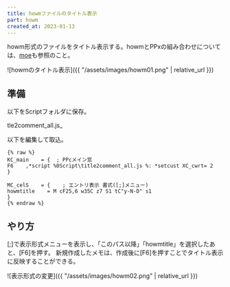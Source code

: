```yaml
---
title: howmファイルのタイトル表示
part: howm
created_at: 2023-01-13
---
```


howm形式のファイルをタイトル表示する。howmとPPxの組み合わせについては、[moe](https://tukasa.github.io/moe/)も参照のこと。

![howmのタイトル表示]({{ "/assets/images/howm01.png" | relative_url }})

## 準備

以下をScriptフォルダに保存。

tle2comment_all.js_

<script src="https://gist.github.com/tukasa/c8805f8ef34cd85af659499bc0c91ae4.js"></script>

以下を編集して取込。

```text
{% raw %}
KC_main    = {	; PPcメイン窓
F6    ,*script %0Script\title2comment_all.js %: *setcust XC_cwrt= 2
}

MC_celS    = {    ; エントリ表示 書式([;]メニュー)
howmtitle    = M cF25,6 w35C z7 S1 tC"y-N-D" s1
}
{% endraw %} 
```

## やり方

[;]で表示形式メニューを表示し、「このパス以降」「howmtitle」を選択したあと、[F6]を押す。
新規作成したメモは、作成後に[F6]を押すことでタイトル表示に反映することができる。

![表示形式の変更]({{ "/assets/images/howm02.png" | relative_url }})

